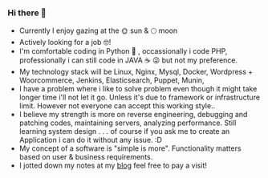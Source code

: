 ### Hi there 👋

- Currently I enjoy gazing at the 🌞 sun & 🌕 moon
- Actively looking for a job 🤓!
- I'm comfortable coding in Python 🐍 , occassionally i code PHP, professionally i can still code in JAVA ☕ 😜 but not my preference.
- My technology stack will be Linux, Nginx, Mysql, Docker, Wordpress + Woorcommerce, Jenkins, Elasticsearch, Puppet, Munin, 
- I have a problem where i like to solve problem even though it might take longer time i'll not let it go. Unless it's due to framework or infrastructure limit. However not everyone can accept this working style..
- I believe my strength is more on reverse engineering, debugging and patching codes, maintaining servers, analyzing performance. Still learning system design . . . of course if you ask me to create an Application i can do it without any issue. :D
- My concept of a software is "simple is more". Functionality matters based on user & business requirements.
- I jotted down my notes at my [blog](https://ubuntuanakramli.blogspot.com/) feel free to pay a visit!
